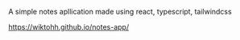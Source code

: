 A simple notes apllication made using react, typescript, tailwindcss

https://wiktohh.github.io/notes-app/
